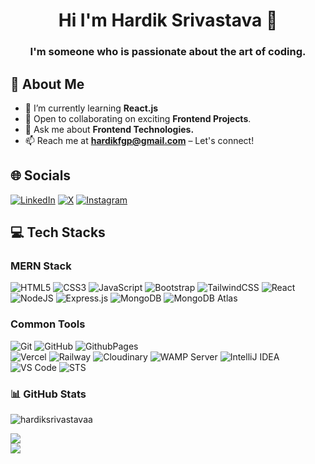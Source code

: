 <div align="center">
  <h1>Hi I'm Hardik Srivastava 🤝</h1>
  <h3>I'm someone who is passionate about the art of coding.</h3>
</div>

## 💫 About Me

- 🌱 I’m currently learning **React.js**
- 🤝 Open to collaborating on exciting **Frontend Projects**.
- 💬 Ask me about **Frontend Technologies.**
- 📫 Reach me at **hardikfgp@gmail.com** – Let's connect!

## 🌐 Socials

[![LinkedIn](https://img.shields.io/badge/LinkedIn-%230077B5.svg?logo=linkedin&logoColor=white)](https://www.linkedin.com/in/hardiksrivastavaa) 
[![X](https://img.shields.io/badge/X-black.svg?logo=X&logoColor=white)](https://twitter.com/@hardikfgp) 
[![Instagram](https://img.shields.io/badge/Instagram-%23E4405F.svg?logo=Instagram&logoColor=white)](https://www.instagram.com/hardiksrivastavaa/) 

## 💻 Tech Stacks 

### MERN Stack 
![HTML5](https://img.shields.io/badge/HTML5-%23E34F26.svg?style=plastic&logo=html5&logoColor=white) 
![CSS3](https://img.shields.io/badge/CSS3-%231572B6.svg?style=plastic&logo=css3&logoColor=white) 
![JavaScript](https://img.shields.io/badge/Javascript-%23323330.svg?style=plastic&logo=javascript&logoColor=%23F7DF1E) 
![Bootstrap](https://img.shields.io/badge/Bootstrap-%238511FA.svg?style=plastic&logo=bootstrap&logoColor=white) 
![TailwindCSS](https://img.shields.io/badge/TailwindCSS-%2338B2AC.svg?style=plastic&logo=tailwind-css&logoColor=white) 
![React](https://img.shields.io/badge/React-%2361DAFB.svg?style=plastic&logo=react&logoColor=%2320232a)
![NodeJS](https://img.shields.io/badge/Node.js-6DA55F?style=plastic&logo=node.js&logoColor=white) 
![Express.js](https://img.shields.io/badge/Express.js-%23404d59.svg?style=plastic&logo=express&logoColor=%2361DAFB) 
![MongoDB](https://img.shields.io/badge/MongoDB-%2347A248.svg?style=plastic&logo=mongodb&logoColor=white)
![MongoDB Atlas](https://img.shields.io/badge/MongoDB%20Atlas-%2347A248.svg?style=plastic&logo=mongodb&logoColor=white)

### Common Tools
![Git](https://img.shields.io/badge/Git-%23F05033.svg?style=plastic&logo=git&logoColor=white)
![GitHub](https://img.shields.io/badge/Github-%23121011.svg?style=plastic&logo=github&logoColor=white)
![GithubPages](https://img.shields.io/badge/Github%20Pages-121013?style=plastic&logo=github&logoColor=white)  
![Vercel](https://img.shields.io/badge/Vercel-%23000000.svg?style=plastic&logo=vercel&logoColor=white)
![Railway](https://img.shields.io/badge/Railway-%230B0D0E.svg?style=plastic&logo=railway&logoColor=white)
![Cloudinary](https://img.shields.io/badge/cloudinary-%233498DB.svg?style=plastic&logo=cloudinary&logoColor=white)
![WAMP Server](https://img.shields.io/badge/WAMP%20Server-%23DCDCDC.svg?style=plastic&logo=wampserver&logoColor=%23FF8800)
![IntelliJ IDEA](https://img.shields.io/badge/IntelliJ%20IDEA-%23000000.svg?style=plastic&logo=intellij-idea&logoColor=white)
![VS Code](https://img.shields.io/badge/VS%20Code-%23007ACC.svg?style=plastic&logo=visual-studio-code&logoColor=white)
![STS](https://img.shields.io/badge/Spring%20Tool%20Suite-%236DB33F.svg?style=plastic&logo=spring&logoColor=white)

### 📊 GitHub Stats

<p align="left"> <img src="https://komarev.com/ghpvc/?username=hardiksrivastavaa&label=Profile%20views&color=0e75b6&style=flat" alt="hardiksrivastavaa" /> </p>

![](https://github-readme-stats.vercel.app/api/top-langs/?username=hardiksrivastavaa&theme=radical&hide_border=false&include_all_commits=true&count_private=false&layout=compact)<br/>
![](https://github-readme-streak-stats.herokuapp.com/?user=hardiksrivastavaa&theme=radical&hide_border=false)



